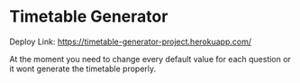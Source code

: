 # Timetable Generator

Deploy Link: https://timetable-generator-project.herokuapp.com/

At the moment you need to change every default value for each question or it wont generate the timetable properly.
